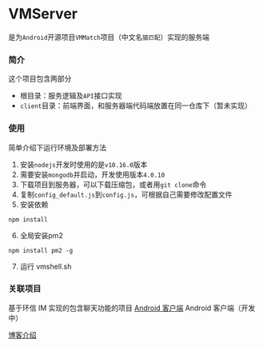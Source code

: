 VMServer
======
是为`Android`开源项目`VMMatch`项目（中文名`猿匹配`）实现的服务端


### 简介
这个项目包含两部分

- 根目录：服务逻辑及`API`接口实现
- `client`目录：前端界面，和服务器端代码端放置在同一仓库下（暂未实现）


### 使用
简单介绍下运行环境及部署方法

1. 安装`nodejs`开发时使用的是`v10.16.0`版本
2. 需要安装`mongodb`并启动，开发使用版本`4.0.10`
3. 下载项目到服务器，可以下载压缩包，或者用`git clone`命令
4. 复制`config_default.js`到`config.js`，可根据自己需要修改配置文件
5. 安装依赖 
```
npm install
```
6. 全局安装pm2 
```
npm install pm2 -g
```
7. 运行 vmshell.sh


### 关联项目
基于环信 IM 实现的包含聊天功能的项目
[Android 客户端](https://github.com/lzan13/VMMatch) Android 客户端（开发中）

[博客介绍](https://blog.melove.net/develop-open-source-im-match-and-server/)
